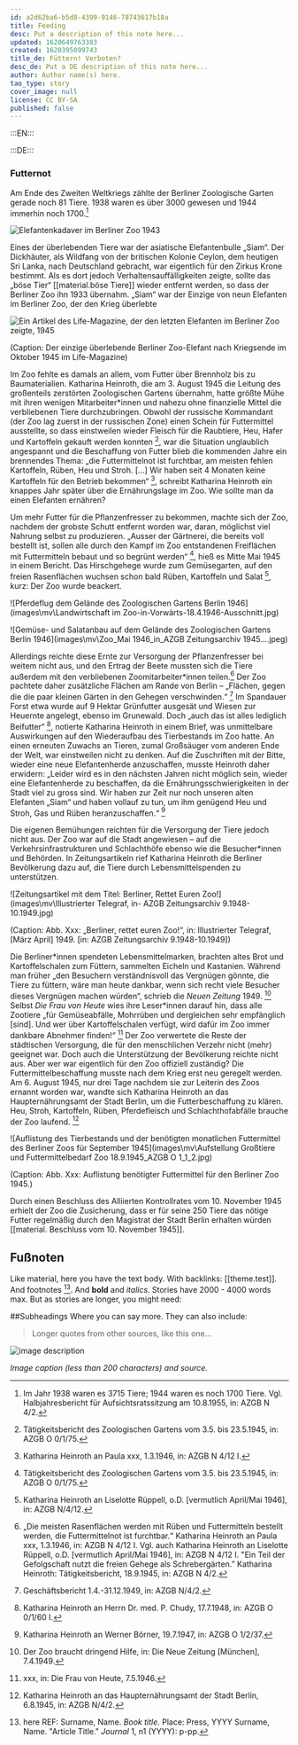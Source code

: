 ```yaml
---
id: a2d62ba6-b5d8-4399-9146-78743617b18a
title: Feeding
desc: Put a description of this note here...
updated: 1620649763383
created: 1620395099743
title_de: Füttern! Verboten?
desc_de: Put a DE description of this note here...
author: Author name(s) here.
tao_type: story
cover_image: null
license: CC BY-SA
published: false
---
```



:::EN:::



:::DE:::

### Futternot 
Am Ende des Zweiten Weltkriegs zählte der Berliner Zoologische Garten gerade noch 81 Tiere. 1938 waren es  über 3000 gewesen und 1944 immerhin noch 1700.[^Futternot1] 

![Elefantenkadaver im Berliner Zoo 1943](images\mv\Elefantenkadaver_1943_S_3_60.jpg)  

Eines der überlebenden Tiere war der asiatische Elefantenbulle „Siam“. Der Dickhäuter, als Wildfang von der britischen Kolonie Ceylon, dem heutigen Sri Lanka, nach Deutschland gebracht, war eigentlich für den Zirkus Krone bestimmt. Als es dort jedoch  Verhaltensauffälligkeiten zeigte, sollte das „böse Tier“ [[material.böse Tiere]] wieder entfernt werden, so dass der Berliner Zoo ihn 1933 übernahm. „Siam“ war der Einzige von neun Elefanten im Berliner Zoo, der den Krieg überlebte

![Ein Artikel des Life-Magazine, der den letzten Elefanten im Berliner Zoo zeigte, 1945](images\mv\Berlins_last_elephant_Life_Magazine_Oct_15_1945_p_42.jpg) 

(Caption: Der einzige überlebende Berliner Zoo-Elefant nach Kriegsende im Oktober 1945 im Life-Magazine)

Im Zoo fehlte es damals an allem, vom Futter über Brennholz bis zu Baumaterialien. Katharina Heinroth, die am 3. August 1945 die Leitung des großenteils zerstörten Zoologischen Gartens übernahm, hatte größte Mühe mit ihren wenigen Mitarbeiter\*innen und nahezu ohne finanzielle Mittel die verbliebenen Tiere durchzubringen. Obwohl der russische Kommandant (der Zoo lag zuerst in der russischen Zone) einen Schein für Futtermittel ausstellte, so dass einstweilen wieder Fleisch für die Raubtiere, Heu, Hafer und Kartoffeln gekauft werden konnten [^Futternot2], war die Situation unglaublich angespannt und die Beschaffung von Futter blieb die kommenden Jahre ein brennendes Thema: „die Futtermittelnot ist furchtbar, am meisten fehlen Kartoffeln, Rüben, Heu und Stroh. [...] Wir haben seit 4 Monaten keine Kartoffeln für den Betrieb bekommen“ [^Futternot3], schreibt Katharina Heinroth ein knappes Jahr später über die Ernährungslage im Zoo. Wie sollte man da einen Elefanten ernähren? 

Um mehr Futter für die Pflanzenfresser zu bekommen, machte sich der Zoo, nachdem der grobste Schutt entfernt worden war, daran, möglichst viel Nahrung selbst zu produzieren. „Ausser der Gärtnerei, die bereits voll bestellt ist, sollen alle durch den Kampf im Zoo entstandenen Freiflächen mit Futtermitteln bebaut und so begrünt werden“ [^Futternot4], hieß es Mitte Mai 1945 in einem Bericht. Das Hirschgehege wurde zum Gemüsegarten, auf den freien Rasenflächen wuchsen schon bald Rüben, Kartoffeln und Salat [^Futternot5], kurz: Der Zoo wurde beackert. 

![Pferdeflug dem Gelände des Zoologischen Gartens Berlin 1946](images\mv\Landwirtschaft im Zoo-in-Vorwärts-18.4.1946-Ausschnitt.jpg) 

![Gemüse- und Salatanbau auf dem Gelände des Zoologischen Gartens Berlin 1946](images\mv\Zoo_Mai 1946_in_AZGB Zeitungsarchiv 1945....jpeg)  

Allerdings reichte diese Ernte zur Versorgung der Pflanzenfresser bei weitem nicht aus, und den Ertrag der Beete mussten sich die Tiere außerdem mit den verbliebenen Zoomitarbeiter\*innen teilen.[^Futternot6] Der Zoo pachtete daher zusätzliche Flächen am Rande von Berlin – „Flächen, gegen die die paar kleinen Gärten in den Gehegen verschwinden.“ [^Futternot7] Im Spandauer Forst etwa wurde auf 9 Hektar Grünfutter ausgesät und Wiesen zur Heuernte angelegt, ebenso im Grunewald. Doch „auch das ist alles lediglich Beifutter“ [^Futternot8], notierte Katharina Heinroth in einem Brief, was unmittelbare Auswirkungen auf den Wiederaufbau des Tierbestands im Zoo hatte. An einen erneuten Zuwachs an Tieren, zumal Großsäuger vom anderen Ende der Welt, war einstweilen nicht zu denken. Auf die Zuschriften mit der Bitte, wieder eine neue Elefantenherde anzuschaffen, musste Heinroth daher erwidern: „Leider wird es in den nächsten Jahren nicht möglich sein, wieder eine Elefantenherde zu beschaffen, da die Ernährungsschwierigkeiten in der Stadt viel zu gross sind. Wir haben zur Zeit nur noch unseren alten Elefanten „Siam“ und haben vollauf zu tun, um ihm genügend Heu und Stroh, Gas und Rüben heranzuschaffen.“ [^Futternot9]

Die eigenen Bemühungen reichten für die Versorgung der Tiere jedoch nicht aus. Der Zoo war auf die Stadt angewiesen – auf die Verkehrsinfrastrukturen und Schlachthöfe ebenso wie die Besucher\*innen und Behörden. In Zeitungsartikeln rief Katharina Heinroth die Berliner Bevölkerung dazu auf, die Tiere durch Lebensmittelspenden zu unterstützen.

![Zeitungsartikel mit dem Titel: Berliner, Rettet Euren Zoo!](images\mv\Illustrierter Telegraf, in- AZGB Zeitungsarchiv 9.1948-10.1949.jpg) 

(Caption: Abb. Xxx: „Berliner, rettet euren Zoo!“, in: Illustrierter Telegraf, [März April] 1949. [in: AZGB Zeitungsarchiv 9.1948-10.1949])

Die Berliner\*innen spendeten Lebensmittelmarken, brachten altes Brot und Kartoffelschalen zum Füttern, sammelten Eicheln und Kastanien. Während man früher „den Besuchern verständnisvoll das Vergnügen gönnte, die Tiere zu füttern, wäre man heute dankbar, wenn sich recht viele Besucher dieses Vergnügen machen würden“, schrieb die _Neuen Zeitung_ 1949. [^Futternot10] Selbst _Die Frau von Heute_ wies ihre Leser\*innen darauf hin, dass alle Zootiere „für Gemüseabfälle, Mohrrüben und dergleichen sehr empfänglich [sind]. Und wer über Kartoffelschalen verfügt, wird dafür im Zoo immer dankbare Abnehmer finden!“ [^Futternot11] Der Zoo verwertete die Reste der städtischen Versorgung, die für den menschlichen Verzehr nicht (mehr) geeignet war. Doch auch die Unterstützung der Bevölkerung reichte nicht aus. Aber wer war eigentlich für den Zoo offiziell zuständig? Die Futtermittelbeschaffung musste nach dem Krieg erst neu geregelt werden. Am 6. August 1945, nur drei Tage nachdem sie zur Leiterin des Zoos ernannt worden war, wandte sich Katharina Heinroth an das Haupternährungsamt der Stadt Berlin, um die Futterbeschaffung zu klären. Heu, Stroh, Kartoffeln, Rüben, Pferdefleisch und Schlachthofabfälle brauche der Zoo laufend. [^Futternot12]

![Auflistung des Tierbestands und der benötigten monatlichen Futtermittel des Berliner Zoos für September 1945](images\mv\Aufstellung Großtiere und Futtermittelbedarf Zoo 18.9.1945_AZGB O 1_1_2.jpg)

(Caption: Abb. Xxx: Auflistung benötigter Futtermittel für den Berliner Zoo 1945.)

Durch einen Beschluss des Alliierten Kontrollrates vom 10. November 1945 erhielt der Zoo die Zusicherung, dass er für seine 250 Tiere das nötige Futter regelmäßig durch den Magistrat der Stadt Berlin erhalten würden [[material. Beschluss vom 10. November 1945]].


## Fußnoten ##

[^Futternot1]: Im Jahr 1938 waren es 3715 Tiere; 1944 waren es noch 1700 Tiere. Vgl. Halbjahresbericht für Aufsichtsratssitzung am 10.8.1955, in: AZGB N 4/2. 
[^Futternot2]: Tätigkeitsbericht des Zoologischen Gartens vom 3.5. bis 23.5.1945, in: AZGB O 0/1/75.  
[^Futternot3]: Katharina Heinroth an Paula xxx, 1.3.1946, in: AZGB N 4/12 I.
[^Futternot4]: Tätigkeitsbericht des Zoologischen Gartens vom 3.5. bis 23.5.1945, in: AZGB O 0/1/75.
[^Futternot5]: Katharina Heinroth an Liselotte Rüppell, o.D. [vermutlich April/Mai 1946], in: AZGB N/4/12.
[^Futternot6]: „Die meisten Rasenflächen werden mit Rüben und Futtermitteln bestellt werden, die Futtermittelnot ist furchtbar.“ Katharina Heinroth an Paula xxx, 1.3.1946, in: AZGB N 4/12 I. Vgl. auch Katharina Heinroth an Liselotte Rüppell, o.D. [vermutlich April/Mai 1946], in: AZGB N 4/12 I. "Ein Teil der Gefolgschaft nutzt die freien Gehege als Schrebergärten.” Katharina Heinroth: Tätigkeitsbericht, 18.9.1945, in: AZGB N 4/2. 
[^Futternot7]: Geschäftsbericht 1.4.-31.12.1949, in: AZGB N/4/2.
[^Futternot8]: Katharina Heinroth an Herrn Dr. med. P. Chudy, 17.7.1948, in: AZGB O 0/1/60 I.
[^Futternot9]: Katharina Heinroth an Werner Börner, 19.7.1947, in: AZGB O 1/2/37.
[^Futternot10]: Der Zoo braucht dringend Hilfe, in: Die Neue Zeitung [München], 7.4.1949.
[^Futternot11]: xxx, in: Die Frau von Heute, 7.5.1946.
[^Futternot12]: Katharina Heinroth an das Haupternährungsamt der Stadt Berlin, 6.8.1945, in: AZGB N/4/2.




Like material, here you have the text body. With backlinks: [[theme.test]].
And footnotes [^footnote1].
And **bold** and _italics_. Stories have 2000 - 4000 words max.
But as stories are longer, you might need:

##Subheadings
Where you can say more.
They can also include:
>Longer quotes from other sources, like this one...

![image description](/images/example/MfN-HBSB-Nr97.png)

_Image caption (less than 200 characters) and source._

[^footnote1]: here REF: Surname, Name. _Book title_. Place: Press, YYYY
Surname, Name. "Article Title." _Journal_ 1, n1 (YYYY): p-pp.

<!-- And this allows us to leave notes to the others that are not visible in the preview. -->

